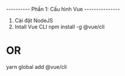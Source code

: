 ---------- Phần 1: Cấu hình Vue ---------------
1. Cài đặt NodeJS
2. Intall Vue CLI
  npm install -g @vue/cli
  # OR
  yarn global add @vue/cli
